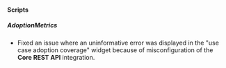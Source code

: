 
#### Scripts

##### AdoptionMetrics

- Fixed an issue where an uninformative error was displayed in the "use case adoption coverage" widget because of misconfiguration of the **Core REST API** integration.